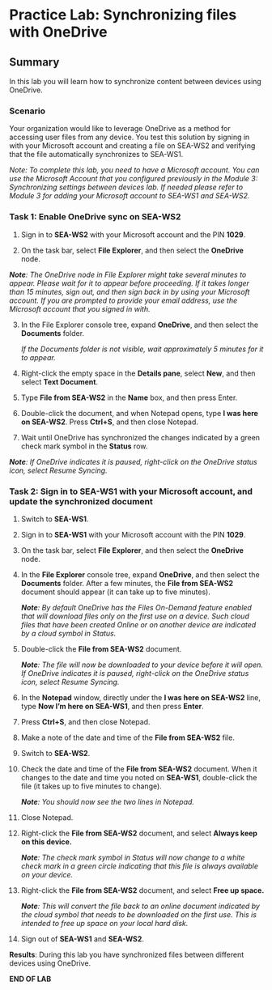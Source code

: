# Practice Lab: Synchronizing files with OneDrive

## Summary

In this lab you will learn how to synchronize content between devices using OneDrive.

### Scenario

Your organization would like to leverage OneDrive as a method for accessing user files from any device. You test this solution by signing in with your Microsoft account and creating a file on SEA-WS2 and verifying that the file automatically synchronizes to SEA-WS1.

*Note: To complete this lab, you need to have a Microsoft account. You can use the Microsoft Account that you configured previously in the Module 3: Synchronizing settings between devices lab. If needed please refer to Module 3 for adding your Microsoft account to SEA-WS1 and SEA-WS2.*

### Task 1: Enable OneDrive sync on SEA-WS2

1. Sign in to **SEA-WS2** with your Microsoft account and the PIN **1029**.

2. On the task bar, select **File Explorer**, and then select the **OneDrive** node.

_**Note**: The OneDrive node in File Explorer might take several minutes to appear. Please wait for it to appear before proceeding. If it takes longer than 15 minutes, sign out, and then sign back in by using your Microsoft account. If you are prompted to provide your email address, use the Microsoft account that you signed in with._

3. In the File Explorer console tree, expand **OneDrive**, and then select the **Documents** folder.

    *If the Documents folder is not visible, wait approximately 5 minutes for it to appear.*

4. Right-click the empty space in the **Details pane**, select **New**, and then select **Text Document**.

5. Type **File from SEA-WS2** in the **Name** box, and then press Enter.

6. Double-click the document, and when Notepad opens, type **I was here on SEA-WS2**. Press **Ctrl+S**, and then close Notepad.

7. Wait until OneDrive has synchronized the changes indicated by a green check mark symbol in the **Status** row.

_**Note**: If OneDrive indicates it is paused, right-click on the OneDrive status icon, select Resume Syncing._

### Task 2: Sign in to SEA-WS1 with your Microsoft account, and update the synchronized document

1. Switch to **SEA-WS1**.

2. Sign in to **SEA-WS1** with your Microsoft account with the PIN **1029**.

3. On the task bar, select **File Explorer**, and then select the **OneDrive** node.

4. In the **File Explorer** console tree, expand **OneDrive**, and then select the **Documents** folder. After a few minutes, the **File from SEA-WS2** document should appear (it can take up to five minutes).

    _**Note**: By default OneDrive has the Files On-Demand feature enabled that will download files only on the first use on a device. Such cloud files that have been created Online or on another device are indicated by a cloud symbol in Status._

5. Double-click the **File from SEA-WS2** document.  

    _**Note**: The file will now be downloaded to your device before it will open. If OneDrive indicates it is paused, right-click on the OneDrive status icon, select Resume Syncing._

6. In the **Notepad** window, directly under the **I was here on SEA-WS2** line, type **Now I’m here on SEA-WS1**, and then press **Enter**.

7. Press **Ctrl+S**, and then close Notepad.

8. Make a note of the date and time of the **File from SEA-WS2** file.

9. Switch to **SEA-WS2**.

10. Check the date and time of the **File from SEA-WS2** document. When it changes to the date and time you noted on **SEA-WS1**, double-click the file (it takes up to five minutes to change).

    _**Note**: You should now see the two lines in Notepad._

11. Close Notepad.

12. Right-click the **File from SEA-WS2** document, and select **Always keep on this device.**  

    _**Note**: The check mark symbol in Status will now change to a white check mark in a green circle indicating that this file is always available on your device._

13. Right-click the **File from SEA-WS2** document, and select **Free up space.**  

    _**Note**: This will convert the file back to an online document indicated by the cloud symbol that needs to be downloaded on the first use. This is intended to free up space on your local hard disk._

14. Sign out of **SEA-WS1** and **SEA-WS2**.

**Results**: During this lab you have synchronized files between different devices using OneDrive.

**END OF LAB**
